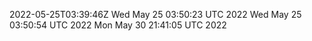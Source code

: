 2022-05-25T03:39:46Z
Wed May 25 03:50:23 UTC 2022
Wed May 25 03:50:54 UTC 2022
Mon May 30 21:41:05 UTC 2022
